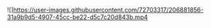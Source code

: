 


![]https://user-images.githubusercontent.com/72703317/206881856-31a9b9d5-4907-45cc-be22-d5c7c20d843b.mp4

